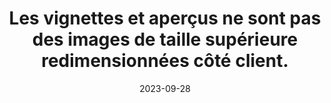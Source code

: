 ---
N: '114'
Rubrique: Images et médias
title: Les vignettes et aperçus ne sont pas des images de taille supérieure redimensionnées
  côté client.
detail: Les vignettes et aperçus ne sont pas des images de taille supérieure  redimensionnées côté client.
categories: [" Images et médias"]
agrege: O4114-E025
opquast: '4 114'
indiceebook: '25'
description: "Règle n° 025"
weight:  025
actif: '1'
layout: rules
date: 2023-09-28
tags: ["", ""]
objectif: ["", ""]
Meo: ""
Controle: ""
Author: "Opquast"
steps: ["", ""]
---